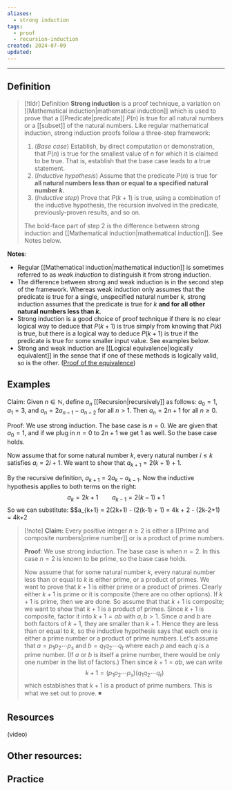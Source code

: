 ```yaml
---
aliases:
  - strong induction
tags:
  - proof
  - recursion-induction
created: 2024-07-09
updated:
---
```

---
## Definition 

> [!tldr] Definition
> **Strong induction** is a proof technique, a variation on [[Mathematical induction|mathematical induction]] which is used to prove that a [[Predicate|predicate]] $P(n)$ is true for all natural numbers or a [[subset]] of the natural numbers. Like regular mathematical induction, strong induction proofs follow a three-step framework: 
> 
> 1. (*Base case*) Establish, by direct computation or demonstration, that $P(n)$ is true for the smallest value of $n$ for which it is claimed to be true. That is, establish that the base case leads to a true statement.  
> 2. (*Inductive hypothesis*) Assume that the predicate $P(n)$ is true for **all natural numbers less than or equal to a specified natural number $k$.**
> 3. (*Inductive step*) Prove that $P(k+1)$ is true, using a combination of the inductive hypothesis, the recursion involved in the predicate, previously-proven results, and so on. 
>    
>The bold-face part of step 2 is the difference between strong induction and [[Mathematical induction|mathematical induction]]. See Notes below. 

**Notes**:
- Regular [[Mathematical induction|mathematical induction]] is sometimes referred to as *weak induction* to distinguish it from strong induction. 
- The difference between strong and weak induction is in the second step of the framework. Whereas weak induction only assumes that the predicate is true for a single, unspecified natural number $k$, strong induction assumes that the predicate is true for $k$ **and for all other natural numbers less than $k$.**  
- Strong induction is a good choice of proof technique if there is no clear logical way to deduce that $P(k+1)$ is true simply from knowing that $P(k)$ is true, but there is a logical way to deduce $P(k+1)$ is true if the predicate is true for some smaller input value. See examples below. 
- Strong and weak induction are [[Logical equivalence|logically equivalent]] in the sense that if one of these methods is logically valid, so is the other. ([Proof of the equivalence](https://mathcenter.oxford.emory.edu/site/math125/strongInductionEquivalence/))

## Examples 

Claim: Given $n \in \mathbb{N}$, define $a_n$ [[Recursion|recursively]] as follows: $a_0 = 1$, $a_1 = 3$, and $a_n = 2a_{n-1} - a_{n-2}$ for all $n > 1$. Then $a_n = 2n+1$ for all $n \geq 0$. 

Proof: We use strong induction. The base case is $n=0$. We are given that $a_0 = 1$, and if we plug in $n=0$ to $2n+1$ we get $1$ as well. So the base case holds. 

Now assume that for some natural number $k$, every natural number $i \leq k$ satisfies $a_i = 2i+1$. We want to show that $a_{k+1} = 2(k+1) + 1$. 

By the recursive definition, $a_{k+1} = 2a_k - a_{k-1}$. Now the inductive hypothesis applies to both terms on the right: 
$$a_k = 2k+1 \qquad a_{k-1} = 2(k-1)+ 1$$
So we can substitute: 
$$a_{k+1} = 2(2k+1) - (2(k-1) + 1) = 4k + 2 - (2k-2+1) = 4k+2 



> [!note] **Claim:** Every positive integer $n \geq 2$  is either a [[Prime and composite numbers|prime number]] or is a product of prime numbers. 
> 
> **Proof**: We use strong induction. The base case is when $n=2$. In this case $n=2$ is known to be prime, so the base case holds. 
> 
> Now assume that for some natural number $k$, every natural number less than or equal to $k$ is either prime, or a product of primes. We want to prove that $k+1$ is either prime or a product of primes. Clearly either $k+1$ is prime or it is composite (there are no other options). If $k+1$ is prime, then we are done. So assume that that $k+1$ is composite; we want to show that $k+1$ is a product of primes. Since $k+1$ is composite, factor it into $k+1 = ab$ with $a,b > 1$. Since $a$ and $b$ are both factors of $k+1$, they are smaller than $k+1$. Hence they are less than or equal to $k$, so the inductive hypothesis says that each one is either a prime number or a product of prime numbers. Let's assume that $a = p_1p_2\cdots p_s$ and $b = q_1q_2\cdots q_t$ where each $p$ and each $q$ is a prime number. (If $a$ or $b$ is itself a prime number, there would be only one number in the list of factors.) Then since $k+1 = ab$, we can write 
> $$k+1 = (p_1p_2\cdots p_s)(q_1q_2 \cdots q_t)$$
> which establishes that $k+1$ is a product of prime numbers. This is what we set out to prove. ◾
> 

## Resources 

(video)

Other resources: 
- 

## Practice 
